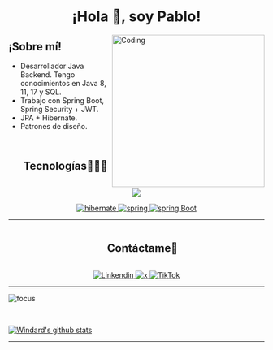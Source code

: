 <h1 align="center">¡Hola 👋, soy Pablo!</h1>
<img align="right" alt="Coding" width="300" src="https://i.pinimg.com/originals/81/17/8b/81178b47a8598f0c81c4799f2cdd4057.gif">
<h2>¡Sobre mí!</h2>
 <ul>
   <li>Desarrollador Java Backend. Tengo conocimientos en Java 8, 11, 17 y SQL.</li>
   <li>Trabajo con Spring Boot, Spring Security + JWT.</li>
   <li>JPA + Hibernate.</li>
   <li>Patrones de diseño.</li>
 </ul> 




<p align="left"> <a href="https://twitter.com/" target="blank"><img src="https://img.shields.io/twitter/follow/?logo=twitter&style=for-the-badge" alt="" /></a> </p>


<!--h1 without bottom border-->
<div id="user-content-toc">
  <ul align="center">
    <summary><h2 style="display: inline-block">Tecnologías👨🏻‍💻</h2></summary>
  </ul>
</div>
<!--tech stack icons-->

<p align="center">
  <a href="https://skillicons.dev">
    <img src="https://skillicons.dev/icons?i=git,css,figma,github,html,idea,java,js,mysql,postgresql,spring,eclipse,postman,vscode&perline=14" />
  </a>
   <p align="center">
     <a href="https://hibernate.org/" target="_blank"> 
    <img src="https://img.shields.io/badge/hibernate-59666C.svg?style=for-the-badge&logo=hibernate&logoColor=white" alt="hibernate " /> 
  </a>
    <a href="https://spring.io/" target="_blank"> 
      <img src="https://img.shields.io/badge/spring%20security-6DB33F.svg?style=for-the-badge&logo=spring&logoColor=white" alt="spring" /> 
  </a>
  <a href="https://spring.io/" target="_blank"> 
    <img src="https://img.shields.io/badge/spring%20boot-6DB33F.svg?style=for-the-badge&logo=springboot&logoColor=white" alt="spring Boot" /> 
 
  </p>
</p>
<p align="center">
  

</p>
 
----
<!-- Connect with me -->
<!--h2 without bottom border-->
<div id="user-content-toc">
  <ul align="center">
    <summary><h2 style="display: inline-block">Contáctame🤝</h2></summary>
  </ul>
</div>

<div style="margin-top:10px" align="center">

  <div>
    <a  href="www.linkedin.com/in/pablo-avila-olivar" target="_blank">
      <img src="https://img.shields.io/badge/Linked%20In-0A66C2.svg?style=for-the-badge&logo=linkedin&logoColor=white" alt="Linkendin"/>
    </a>
    <a href="https://twitter.com/DevJpao" target="_blank">
      <img src="https://img.shields.io/badge/Twitter-1DA1F2.svg?style=for-the-badge&logo=twitter&logoColor=white" alt="x"/>
    </a>
      <a href="https://www.tiktok.com/@jpavioli"target="_blank">
      <img src="https://img.shields.io/badge/TikTok-3E3333.svg?style=for-the-badge&logo=tiktok&logoColor=white" alt="TikTok"/>
    </a>
   
  </div>
</div>

----


![focus](https://img.shields.io/badge/backend-brightgreen)


<br />

[![Windard's github stats](https://github-readme-stats.vercel.app/api?username=JPabloAviOli&show_icons=true)](https://github.com/JPabloAviOLi)

----







